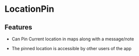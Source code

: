 # LocationPin

## Features

* Can Pin Current location in maps along with a message/note

* The pinned location is accessible by other users of the app
